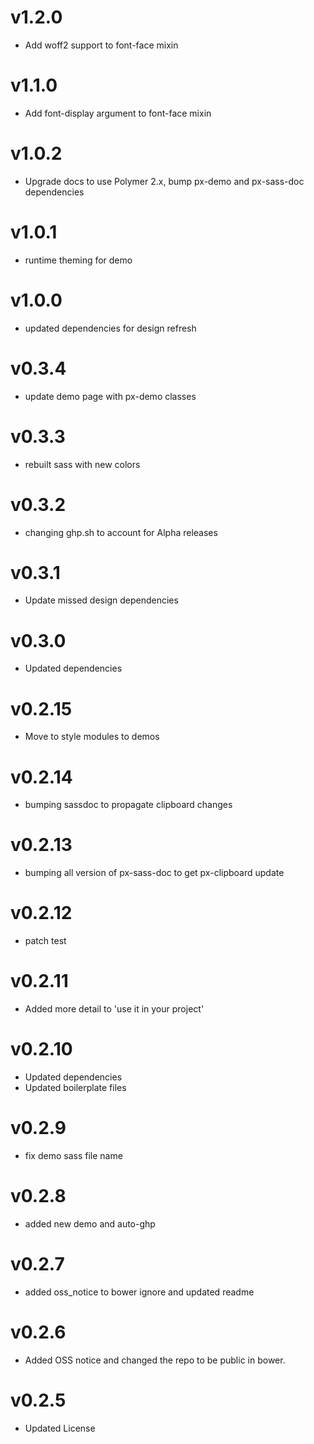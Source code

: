 v1.2.0
==================
* Add woff2 support to font-face mixin

v1.1.0
==================
* Add font-display argument to font-face mixin

v1.0.2
==================
* Upgrade docs to use Polymer 2.x, bump px-demo and px-sass-doc dependencies

v1.0.1
==================
* runtime theming for demo

v1.0.0
==================
* updated dependencies for design refresh

v0.3.4
==================
* update demo page with px-demo classes

v0.3.3
==================
* rebuilt sass with new colors

v0.3.2
==================
* changing ghp.sh to account for Alpha releases

v0.3.1
==================
* Update missed design dependencies

v0.3.0
==================
* Updated dependencies

v0.2.15
==================
* Move to style modules to demos

v0.2.14
==================
* bumping sassdoc to propagate clipboard changes


v0.2.13
==================
* bumping all version of px-sass-doc to get px-clipboard update


v0.2.12
==================
* patch test

v0.2.11
==============================
* Added more detail to 'use it in your project'

v0.2.10
==============================
* Updated dependencies
* Updated boilerplate files

v0.2.9
==============================
* fix demo sass file name

v0.2.8
==============================
* added new demo and auto-ghp

v0.2.7
==============================
* added oss_notice to bower ignore and updated readme

v0.2.6
==============================
* Added OSS notice and changed the repo to be public in bower.

v0.2.5
==================
* Updated License
